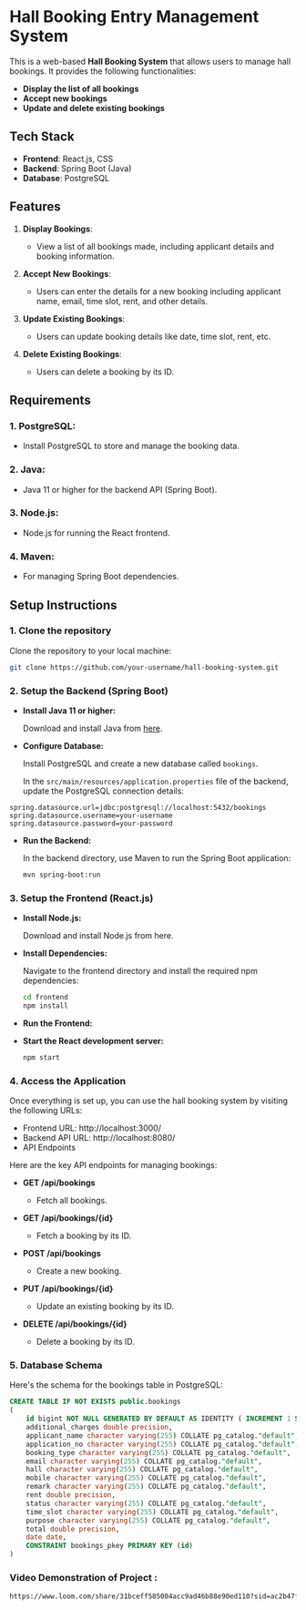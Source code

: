 # Hall Booking Entry Management System

This is a web-based **Hall Booking System** that allows users to manage hall bookings. It provides the following functionalities:

- **Display the list of all bookings**
- **Accept new bookings**
- **Update and delete existing bookings**

## Tech Stack

- **Frontend**: React.js, CSS
- **Backend**: Spring Boot (Java)
- **Database**: PostgreSQL

## Features

1. **Display Bookings**:
   - View a list of all bookings made, including applicant details and booking information.
   
2. **Accept New Bookings**:
   - Users can enter the details for a new booking including applicant name, email, time slot, rent, and other details.

3. **Update Existing Bookings**:
   - Users can update booking details like date, time slot, rent, etc.

4. **Delete Existing Bookings**:
   - Users can delete a booking by its ID.

## Requirements

### 1. **PostgreSQL**:
   - Install PostgreSQL to store and manage the booking data.

### 2. **Java**:
   - Java 11 or higher for the backend API (Spring Boot).
   
### 3. **Node.js**:
   - Node.js for running the React frontend.

### 4. **Maven**:
   - For managing Spring Boot dependencies.

## Setup Instructions

### 1. Clone the repository

Clone the repository to your local machine:

```bash
git clone https://github.com/your-username/hall-booking-system.git
```

### 2. Setup the Backend (Spring Boot)

- **Install Java 11 or higher:**

  Download and install Java from [here](https://www.oracle.com/java/technologies/javase-jdk11-downloads.html).

- **Configure Database:**

  Install PostgreSQL and create a new database called `bookings`.

  In the `src/main/resources/application.properties` file of the backend, update the PostgreSQL connection details:


```properties
spring.datasource.url=jdbc:postgresql://localhost:5432/bookings
spring.datasource.username=your-username
spring.datasource.password=your-password
```

- **Run the Backend:**

   In the backend directory, use Maven to run the Spring Boot application:
   ```bash
   mvn spring-boot:run
   ```

### 3. Setup the Frontend (React.js)
- **Install Node.js:**

   Download and install Node.js from here.

- **Install Dependencies:**

   Navigate to the frontend directory and install the required npm dependencies:
   ```bash
   cd frontend
   npm install
   ```
   
- **Run the Frontend:**

- **Start the React development server:**
   ```bash
   npm start
   ```
### 4. Access the Application
   Once everything is set up, you can use the hall booking system by visiting the following URLs:

  - Frontend URL: http://localhost:3000/
  - Backend API URL: http://localhost:8080/
  - API Endpoints
   
   Here are the key API endpoints for managing bookings:

  - **GET /api/bookings**
      - Fetch all bookings.
   
  - **GET /api/bookings/{id}**
     - Fetch a booking by its ID.
   
  - **POST /api/bookings**
     -  Create a new booking.
   
  - **PUT /api/bookings/{id}**
     -  Update an existing booking by its ID.
   
  - **DELETE /api/bookings/{id}**
      - Delete a booking by its ID.


   ### 5. Database Schema
    
   Here's the schema for the bookings table in PostgreSQL:


   ```sql
   CREATE TABLE IF NOT EXISTS public.bookings
   (
       id bigint NOT NULL GENERATED BY DEFAULT AS IDENTITY ( INCREMENT 1 START 1 MINVALUE 1 MAXVALUE 9223372036854775807 CACHE 1 ),
       additional_charges double precision,
       applicant_name character varying(255) COLLATE pg_catalog."default",
       application_no character varying(255) COLLATE pg_catalog."default",
       booking_type character varying(255) COLLATE pg_catalog."default",
       email character varying(255) COLLATE pg_catalog."default",
       hall character varying(255) COLLATE pg_catalog."default",
       mobile character varying(255) COLLATE pg_catalog."default",
       remark character varying(255) COLLATE pg_catalog."default",
       rent double precision,
       status character varying(255) COLLATE pg_catalog."default",
       time_slot character varying(255) COLLATE pg_catalog."default",
       purpose character varying(255) COLLATE pg_catalog."default",
       total double precision,
       date date,
       CONSTRAINT bookings_pkey PRIMARY KEY (id)
   )
   ```
### Video Demonstration of Project :
   ```bash
   https://www.loom.com/share/31bceff585004acc9ad46b88e90ed110?sid=ac2b47ff-1a06-4a5c-a438-02058da6b34a
   ```


